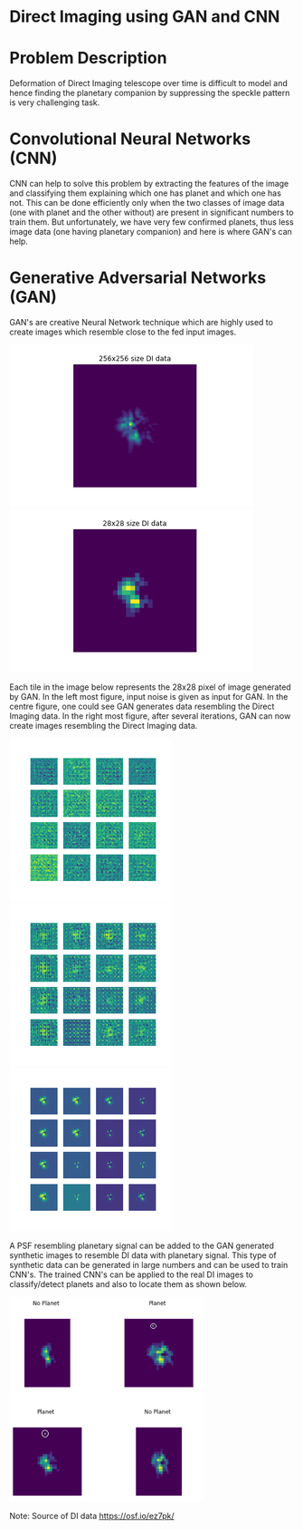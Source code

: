 # Direct Imaging using GAN and CNN

# Problem Description

   Deformation of Direct Imaging telescope over time is difficult to model and hence finding the planetary companion by suppressing the speckle pattern is very challenging task. 

# Convolutional Neural Networks (CNN)

   CNN can help to solve this problem by extracting the features of the image and classifying them explaining which one has planet and which one has not. This can be done efficiently only when the two classes of image data (one with planet and the other without) are present in significant numbers to train them. But unfortunately, we have very few confirmed planets, thus less image data (one having planetary companion) and here is where GAN's can help.

# Generative Adversarial Networks (GAN)

  GAN's are creative Neural Network technique which are highly used to create images which resemble close to the fed input images.
  
![alt text-1](https://github.com/Bharath-Chowdhary-N/Artificial-Intelligence/blob/local/Direct%20Imaging/Images%20for%20Presentation/256_x_256.png "Real Data of size 256x256")![alt text-2](https://github.com/Bharath-Chowdhary-N/Artificial-Intelligence/blob/local/Direct%20Imaging/Images%20for%20Presentation/28_x_28.png "Real Data resized to 28x28 pixel")



Each tile in the image below represents the 28x28 pixel of image generated by GAN. In the left most figure, input noise is given as input for GAN. In the centre figure, one could see GAN generates data resembling the Direct Imaging data. In the right most figure, after several iterations, GAN can now create images resembling the Direct Imaging data.  


![alt text-1](https://github.com/Bharath-Chowdhary-N/Artificial-Intelligence/blob/local/Direct%20Imaging/Images%20for%20Presentation/image_at_epoch_0001.png "Input")![alt text-2](https://github.com/Bharath-Chowdhary-N/Artificial-Intelligence/blob/local/Direct%20Imaging/Images%20for%20Presentation/image_at_epoch_0030.png "Middle")![alt text-3](https://github.com/Bharath-Chowdhary-N/Artificial-Intelligence/blob/local/Direct%20Imaging/Images%20for%20Presentation/image_at_epoch_1509.png "Final")

A PSF resembling planetary signal can be added to the GAN generated synthetic images to resemble DI data with planetary signal. This type of synthetic data can be generated in large numbers and can be used to train CNN's. The trained CNN's can be applied to the real DI images to classify/detect planets and also to locate them as shown below.

![alt text-8](https://github.com/Bharath-Chowdhary-N/Artificial-Intelligence/blob/local/Direct%20Imaging/Images%20for%20Presentation/Capture2.png "Middle")


Note: Source of DI data https://osf.io/ez7pk/
      




   

